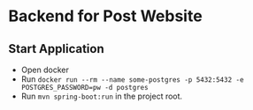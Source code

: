 # Backend for Post Website

## Start Application

- Open docker
- Run `docker run --rm --name some-postgres -p 5432:5432 -e POSTGRES_PASSWORD=pw -d postgres`
- Run `mvn spring-boot:run` in the project root.
